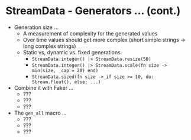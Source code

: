 # StreamData - Generators … (cont.)

* Generation size ...
  * A measurement of complexity for the generated values
  * Over time values should get more complex (short simple strings ->
    long complex strings)
  * Static vs, dynamic vs. fixed generations
    * `StreamData.integer() |> StreamData.resize(50)`
    * `StreamData.integer() |> StreamData.scale(fn size -> min(size, _cap = 20) end)`
    * `StreamData.sized(fn size -> if size >= 10, do: Stream.float(), else:
...)`
* Combine it with Faker ...
  * ???
  * ???
  * ???
* The `gen_all` macro ...
  * ???
  * ???
  * ???

<!--

Notes ...

-->

